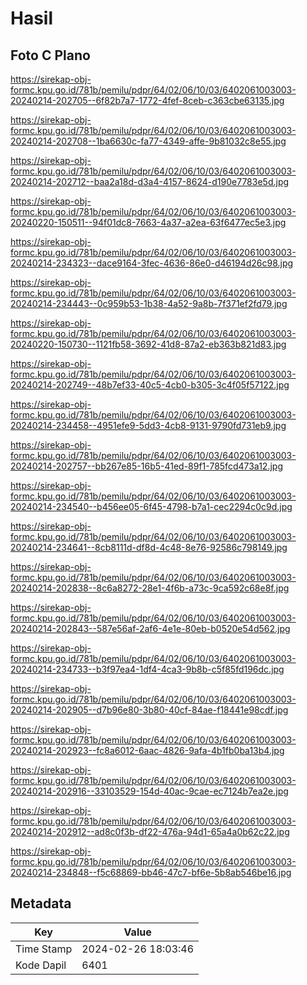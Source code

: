 # Hasil

## Foto C Plano

https://sirekap-obj-formc.kpu.go.id/781b/pemilu/pdpr/64/02/06/10/03/6402061003003-20240214-202705--6f82b7a7-1772-4fef-8ceb-c363cbe63135.jpg

https://sirekap-obj-formc.kpu.go.id/781b/pemilu/pdpr/64/02/06/10/03/6402061003003-20240214-202708--1ba6630c-fa77-4349-affe-9b81032c8e55.jpg

https://sirekap-obj-formc.kpu.go.id/781b/pemilu/pdpr/64/02/06/10/03/6402061003003-20240214-202712--baa2a18d-d3a4-4157-8624-d190e7783e5d.jpg

https://sirekap-obj-formc.kpu.go.id/781b/pemilu/pdpr/64/02/06/10/03/6402061003003-20240220-150511--94f01dc8-7663-4a37-a2ea-63f6477ec5e3.jpg

https://sirekap-obj-formc.kpu.go.id/781b/pemilu/pdpr/64/02/06/10/03/6402061003003-20240214-234323--dace9164-3fec-4636-86e0-d46194d26c98.jpg

https://sirekap-obj-formc.kpu.go.id/781b/pemilu/pdpr/64/02/06/10/03/6402061003003-20240214-234443--0c959b53-1b38-4a52-9a8b-7f371ef2fd79.jpg

https://sirekap-obj-formc.kpu.go.id/781b/pemilu/pdpr/64/02/06/10/03/6402061003003-20240220-150730--1121fb58-3692-41d8-87a2-eb363b821d83.jpg

https://sirekap-obj-formc.kpu.go.id/781b/pemilu/pdpr/64/02/06/10/03/6402061003003-20240214-202749--48b7ef33-40c5-4cb0-b305-3c4f05f57122.jpg

https://sirekap-obj-formc.kpu.go.id/781b/pemilu/pdpr/64/02/06/10/03/6402061003003-20240214-234458--4951efe9-5dd3-4cb8-9131-9790fd731eb9.jpg

https://sirekap-obj-formc.kpu.go.id/781b/pemilu/pdpr/64/02/06/10/03/6402061003003-20240214-202757--bb267e85-16b5-41ed-89f1-785fcd473a12.jpg

https://sirekap-obj-formc.kpu.go.id/781b/pemilu/pdpr/64/02/06/10/03/6402061003003-20240214-234540--b456ee05-6f45-4798-b7a1-cec2294c0c9d.jpg

https://sirekap-obj-formc.kpu.go.id/781b/pemilu/pdpr/64/02/06/10/03/6402061003003-20240214-234641--8cb8111d-df8d-4c48-8e76-92586c798149.jpg

https://sirekap-obj-formc.kpu.go.id/781b/pemilu/pdpr/64/02/06/10/03/6402061003003-20240214-202838--8c6a8272-28e1-4f6b-a73c-9ca592c68e8f.jpg

https://sirekap-obj-formc.kpu.go.id/781b/pemilu/pdpr/64/02/06/10/03/6402061003003-20240214-202843--587e56af-2af6-4e1e-80eb-b0520e54d562.jpg

https://sirekap-obj-formc.kpu.go.id/781b/pemilu/pdpr/64/02/06/10/03/6402061003003-20240214-234733--b3f97ea4-1df4-4ca3-9b8b-c5f85fd196dc.jpg

https://sirekap-obj-formc.kpu.go.id/781b/pemilu/pdpr/64/02/06/10/03/6402061003003-20240214-202905--d7b96e80-3b80-40cf-84ae-f18441e98cdf.jpg

https://sirekap-obj-formc.kpu.go.id/781b/pemilu/pdpr/64/02/06/10/03/6402061003003-20240214-202923--fc8a6012-6aac-4826-9afa-4b1fb0ba13b4.jpg

https://sirekap-obj-formc.kpu.go.id/781b/pemilu/pdpr/64/02/06/10/03/6402061003003-20240214-202916--33103529-154d-40ac-9cae-ec7124b7ea2e.jpg

https://sirekap-obj-formc.kpu.go.id/781b/pemilu/pdpr/64/02/06/10/03/6402061003003-20240214-202912--ad8c0f3b-df22-476a-94d1-65a4a0b62c22.jpg

https://sirekap-obj-formc.kpu.go.id/781b/pemilu/pdpr/64/02/06/10/03/6402061003003-20240214-234848--f5c68869-bb46-47c7-bf6e-5b8ab546be16.jpg


## Metadata

| Key        | Value               |
| ---------- | ------------------- |
| Time Stamp | 2024-02-26 18:03:46 |
| Kode Dapil | 6401                |



